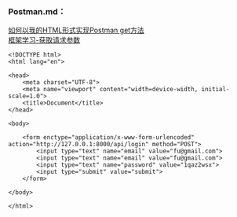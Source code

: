### Postman.md：<br>

<a href="https://mlog.club/article/4132111">如何以我的HTML形式实现Postman get方法</a><br>
<a href="https://chenye2017.github.io/2019/02/25/%E6%A1%86%E6%9E%B6%E5%AD%A6%E4%B9%A0-%E8%8E%B7%E5%8F%96%E8%AF%B7%E6%B1%82%E5%8F%82%E6%95%B0/">框架学习-获取请求参数</a><br>

~~~
<!DOCTYPE html>
<html lang="en">

<head>
    <meta charset="UTF-8">
    <meta name="viewport" content="width=device-width, initial-scale=1.0">
    <title>Document</title>
</head>

<body>

    <form enctype="application/x-www-form-urlencoded" action="http://127.0.0.1:8000/api/login" method="POST">
        <input type="text" name="email" value="fu@gmail.com">
        <input type="text" name="email" value="fu@gmail.com">
        <input type="text" name="password" value="1qaz2wsx">
        <input type="submit" value="submit">
    </form>

</body>

</html>
~~~